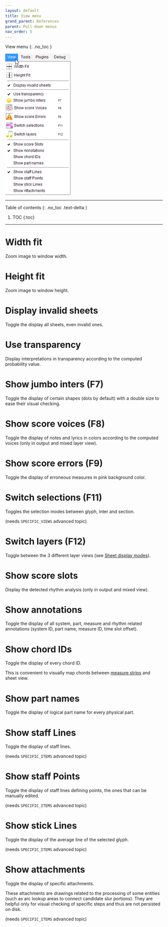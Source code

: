 ```yaml
---
layout: default
title: View menu
grand_parent: References
parent: Pull-down menus
nav_order: 5
---
```

 View menu
{: .no_toc }

![](../assets/images/view_menu.png)

---
Table of contents
{: .no_toc .text-delta }

1. TOC
{:toc}
---

# Width fit

Zoom image to window width.

# Height fit

Zoom image to window height.

# Display invalid sheets

Toggle the display all sheets, even invalid ones.

# Use transparency

Display interpretations in transparency according to the computed probability value.

# Show jumbo inters (F7)

Toggle the display of certain shapes (dots by default) with a double size
to ease their visual checking.

# Show score voices (F8)

Toggle the display of notes and lyrics in colors according to the computed voices
(only in output and mixed layer view).

# Show score errors (F9)

Toggle the display of erroneous measures in pink background color.

# Switch selections (F11)

Toggles the selection modes between glyph, inter and section.

(needs ``SPECIFIC_VIEWS`` advanced topic)

# Switch layers (F12)

Toggle between the 3 different layer views (see [Sheet display modes](../main/display_modes.md)).

# Show score slots

Display the detected rhythm analysis (only in output and mixed view).

# Show annotations

Toggle the display of all system, part, measure and rhythm related annotations
(system ID, part name, measure ID, time slot offset).

# Show chord IDs

Toggle the display of every chord ID.

This is convenient to visually map chords between [measure strips](./popup.md#measure-n)
and sheet view.

# Show part names

Toggle the display of logical part name for every physical part.

# Show staff Lines

Toggle the display of staff lines.

(needs ``SPECIFIC_ITEMS`` advanced topic)

# Show staff Points

Toggle the display of staff lines defining points, the ones that can be manually edited.

(needs ``SPECIFIC_ITEMS`` advanced topic)


# Show stick Lines

Toggle the display of the average line of the selected glyph.

(needs ``SPECIFIC_ITEMS`` advanced topic)

# Show attachments

Toggle the display of specific attachments.

These attachments are drawings related to the processing of some entities
(such as arc lookup areas to connect candidate slur portions).
They are helpful only for visual checking of specific steps and thus are not persisted on disk.

(needs ``SPECIFIC_ITEMS`` advanced topic)
